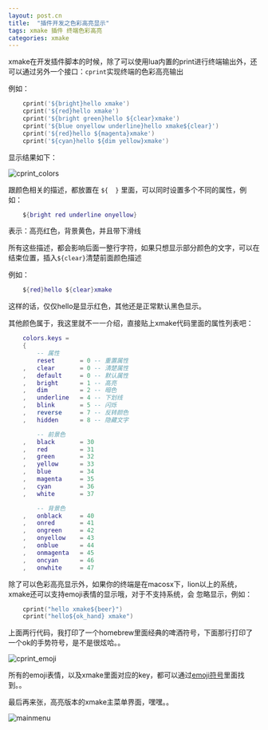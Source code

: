 ```yaml
---
layout: post.cn
title:  "插件开发之色彩高亮显示"
tags: xmake 插件 终端色彩高亮
categories: xmake
---
```


xmake在开发插件脚本的时候，除了可以使用lua内置的print进行终端输出外，还可以通过另外一个接口：`cprint`实现终端的色彩高亮输出

例如：

```lua
    cprint('${bright}hello xmake')
    cprint('${red}hello xmake')
    cprint('${bright green}hello ${clear}xmake')
    cprint('${blue onyellow underline}hello xmake${clear}')
    cprint('${red}hello ${magenta}xmake')
    cprint('${cyan}hello ${dim yellow}xmake')
```

显示结果如下：

![cprint_colors](/static/img/xmake/cprint_colors.png)



跟颜色相关的描述，都放置在 `${  }` 里面，可以同时设置多个不同的属性，例如：

```lua
    ${bright red underline onyellow}
```

表示：高亮红色，背景黄色，并且带下滑线

所有这些描述，都会影响后面一整行字符，如果只想显示部分颜色的文字，可以在结束位置，插入`${clear}`清楚前面颜色描述

例如：

```lua
    ${red}hello ${clear}xmake
```

这样的话，仅仅hello是显示红色，其他还是正常默认黑色显示。

其他颜色属于，我这里就不一一介绍，直接贴上xmake代码里面的属性列表吧：

```lua
    colors.keys = 
    {
        -- 属性
        reset       = 0 -- 重置属性
    ,   clear       = 0 -- 清楚属性
    ,   default     = 0 -- 默认属性
    ,   bright      = 1 -- 高亮
    ,   dim         = 2 -- 暗色
    ,   underline   = 4 -- 下划线
    ,   blink       = 5 -- 闪烁
    ,   reverse     = 7 -- 反转颜色
    ,   hidden      = 8 -- 隐藏文字

        -- 前景色 
    ,   black       = 30
    ,   red         = 31
    ,   green       = 32
    ,   yellow      = 33
    ,   blue        = 34
    ,   magenta     = 35 
    ,   cyan        = 36
    ,   white       = 37

        -- 背景色 
    ,   onblack     = 40
    ,   onred       = 41
    ,   ongreen     = 42
    ,   onyellow    = 43
    ,   onblue      = 44
    ,   onmagenta   = 45
    ,   oncyan      = 46
    ,   onwhite     = 47
```

除了可以色彩高亮显示外，如果你的终端是在macosx下，lion以上的系统，xmake还可以支持emoji表情的显示哦，对于不支持系统，会
忽略显示，例如：

```lua
    cprint("hello xmake${beer}")
    cprint("hello${ok_hand} xmake")
```

上面两行代码，我打印了一个homebrew里面经典的啤酒符号，下面那行打印了一个ok的手势符号，是不是很炫哈。。

![cprint_emoji](/static/img/xmake/cprint_emoji.png)

所有的emoji表情，以及xmake里面对应的key，都可以通过[emoji符号](http://www.emoji-cheat-sheet.com/)里面找到。。

最后再来张，高亮版本的xmake主菜单界面，嘿嘿。。

![mainmenu](/static/img/xmake/mainmenu.png)

